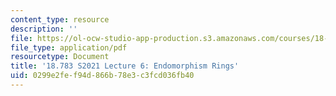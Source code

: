 ```yaml
---
content_type: resource
description: ''
file: https://ol-ocw-studio-app-production.s3.amazonaws.com/courses/18-783-elliptic-curves-spring-2021/0299e2fef94d866b78e3c3fcd036fb40_MIT18_783S21_notes6.pdf
file_type: application/pdf
resourcetype: Document
title: '18.783 S2021 Lecture 6: Endomorphism Rings'
uid: 0299e2fe-f94d-866b-78e3-c3fcd036fb40
---
```

